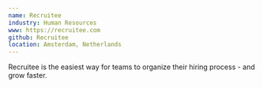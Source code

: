 ```yaml
---
name: Recruitee
industry: Human Resources
www: https://recruitee.com
github: Recruitee
location: Amsterdam, Netherlands
---
```

Recruitee is the easiest way for teams to organize their hiring process - and grow faster.
